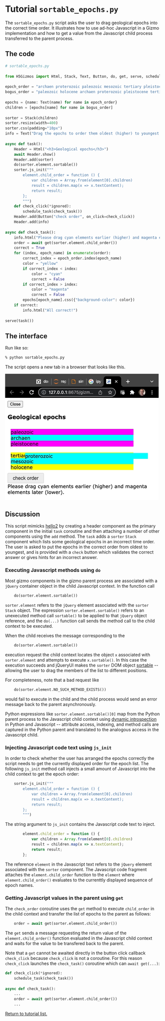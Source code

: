 

# Tutorial `sortable_epochs.py`

The `sortable_epochs.py` script asks the user to drag geological epochs into the correct
time order.  It illustrates how to use ad-hoc Javascript in a Gizmo implementation and
how to get a value from the Javascript child process transferred to the parent process.

## The code

```Python
# sortable_epochs.py

from H5Gizmos import Html, Stack, Text, Button, do, get, serve, schedule_task

epoch_order = "archaen proterozoic paleozoic mesozoic tertiary pleistocene holocene".split()
bogus_order = "paleozoic holocene archaen proterozoic pleistocene tertiary mesozoic".split()

epochs = {name: Text(name) for name in epoch_order}
children = [epochs[name] for name in bogus_order]

sorter = Stack(children)
sorter.resize(width=400)
sorter.css(padding="10px")
info = Text("Drag the epochs to order them oldest (higher) to youngest (lower).")

async def task():
    Header = Html("<h3>Geological epochs</h3>")
    await Header.show()
    Header.add(sorter)
    do(sorter.element.sortable())
    sorter.js_init("""
        element.child_order = function () {
            var children = Array.from(element[0].children)
            result = children.map(x => x.textContent);
            return result;
        };
        """)
    def check_click(*ignored):
        schedule_task(check_task())
    Header.add(Button("check order", on_click=check_click))
    Header.add(info)

async def check_task():
    info.html("Please drag cyan elements earlier (higher) and magenta elements later (lower).")
    order = await get(sorter.element.child_order())
    correct = True
    for (index, epoch_name) in enumerate(order):
        correct_index = epoch_order.index(epoch_name)
        color = "yellow"
        if correct_index < index:
            color = "cyan"
            correct = False
        if correct_index > index:
            color = "magenta"
            correct = False
        epochs[epoch_name].css({"background-color": color})
    if correct:
        info.html("All correct!")

serve(task())
```

## The interface

Run like so:

```bash
% python sortable_epochs.py
```

The script opens a new tab in a browser that looks like this.

<img src="epochs.png">


## Discussion

This script mimicks <a href="hello2.md">hello2</a> by creating a header component as the primary component
in the initial `task` coroutine
and then attaching a number of other components using the `add` method.
The `task` adds a `sorter` `Stack` component which lists some geological epochs
in an incorrect time order.  The user is asked to put the epochs in the correct order
from oldest to youngest, and is provided with a `check` button which validates the correct
answer or gives hints for an incorrect answer.

### Executing Javascript methods using `do`

Most gizmo components in the gizmo parent process are associated with a `jQuery` container
object in the child Javascript context.  In the function call
```Python
    do(sorter.element.sortable())
```
`sorter.element` refers to the `jQuery` element associated with the `sorter` `Stack` object.
The expression `sorter.element.sortable()` refers to an unexecuted method call `sortable()` to be applied
to that `jQuery` object reference, and the `do(...)` function call sends the method call to the child
context to be executed.

When the child receives the message corresponding to the
```Python
    do(sorter.element.sortable())
```
execution request the child context locates the object `x` associated with `sorter.element`
and attempts to execute `x.sortable()`.  In this case the execution succeeds and
jQueryUI makes the `sorter` DOM object
<a href="https://jqueryui.com/sortable/">sortable</a> -- allowing the user
to drag the members of the list to different positions.

For completeness, note that a bad request like
```Python
    do(sorter.element.NO_SUCH_METHOD_EXISTS())
```
would fail to execute in the child and the child process would send an error message back to the parent asynchronously.

Python expressions like `sorter.element.sortable()[0]` map from the Python parent process to the Javascript child context
using
<a href="https://en.wikipedia.org/wiki/Type_introspection#Python">dynamic introspection</a>
in Python and Javascript --
attribute access, indexing, and method calls are captured in the Python parent and translated to the
analogous access in the Javascript child.

### Injecting Javascript code text using `js_init`

In order to check whether the user has arranged the epochs correctly
the script needs to get the currently displayed order for the epoch list.
The following `js_init` method call injects a small amount of Javascript
into the child context to get the epoch order:
```Python
    sorter.js_init("""
        element.child_order = function () {
            var children = Array.from(element[0].children)
            result = children.map(x => x.textContent);
            return result;
        };
        """)
```
The string argument to `js_init` contains the Javascript code text to inject.
```Javascript
        element.child_order = function () {
            var children = Array.from(element[0].children)
            result = children.map(x => x.textContent);
            return result;
        };
```
The reference `element` in the Javascript text refers to the `jQuery` element
associated with the `sorter` component.  The Javascript code fragment attaches
the `element.child_order` function to the `element` where `element.child_order()`
evaluates to the currenttly displayed sequence of epoch names.

### Getting Javascript values in the parent using `get`

The `check_order` coroutine uses the `get` method to execute `child_order`
in the child context and transfer the list of epochs to the parent as follows:
```Python
    order = await get(sorter.element.child_order())
```
The `get` sends a message requesting the return value of the `element.child_order()` function evaluated
in the Javascript child context and waits for the value to be transfered back to the parent.

Note that a `get` cannot be awaited directly in the button click callback `check_click`
because `check_click` is not a coroutine.  For this reason `check_click` launches the
`check_task()` coroutine which can `await get(...)`:
```Python
def check_click(*ignored):
    schedule_task(check_task())

async def check_task():
    ...
    order = await get(sorter.element.child_order())
    ...
```

<a href="README.md">Return to tutorial list.</a>
